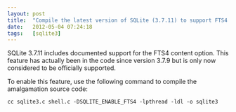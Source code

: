 ```yaml
---
layout: post
title:  "Compile the latest version of SQLite (3.7.11) to support FTS4 content option"
date:   2012-05-04 07:24:18
tags:   [sqlite3]
---
```



SQLite 3.7.11 includes documented support for the FTS4 content option. This feature has actually been in the code since version 3.7.9 but is only now considered to be officially supported.

To enable this feature, use the following command to compile the amalgamation source code:

    cc sqlite3.c shell.c -DSQLITE_ENABLE_FTS4 -lpthread -ldl -o sqlite3
